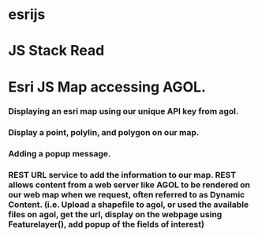 # esrijs
# JS Stack Read
# Esri JS Map accessing AGOL.
### Displaying an esri map using our unique API key from agol.
### Display a point, polylin, and polygon on our map.
### Adding a popup message.
### REST URL service to add the information to our map. REST allows content from a web server like AGOL to be rendered on our web map when we request, often referred to as Dynamic Content. (i.e. Upload a shapefile to agol, or used the available files on agol, get the url, display on the webpage using Featurelayer(), add popup of the fields of interest)
